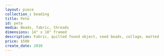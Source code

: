 ```yaml
---
layout: piece
collection_: beading
title: Pete
id: pete
media: Beads, fabric, threads
dimensions: 14" x 18" framed
description: Fabric, quilted found object, seed beads, collage, matted in glassed shadow box maple frame 2 inches deep.
price: $500
create_date: 2010
---
```

